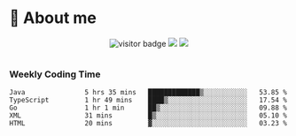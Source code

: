 <!-- ![](https://youpai.roccoshi.top/img/20200804214216.png) -->

# 🧐 About me
 
<p align="center">
<img src="https://visitor-badge.laobi.icu/badge?page_id=Lincest.Lincest&title=hits" alt="visitor badge"/>
<a href="mailto:imroccoshi@gmail.com"><img src="https://img.shields.io/badge/gmail-imroccoshi%40gmail.com-red"></a>
<a href="https://blog.roccoshi.top"><img src="https://img.shields.io/badge/blog-roccoshi-green"></a>
</p>

<div align="center">
  <img src="https://github-readme-stats.vercel.app/api?username=Lincest&show_icons=true&count_private=true&show_owner=true" alt="">
   <!-- <img src="https://github-readme-stats.vercel.app/api/wakatime?username=Moreality&v=2" alt=""/> -->
</div>

### Weekly Coding Time

<!--START_SECTION:waka-->

```text
Java               5 hrs 35 mins   █████████████▒░░░░░░░░░░░   53.85 %
TypeScript         1 hr 49 mins    ████▒░░░░░░░░░░░░░░░░░░░░   17.54 %
Go                 1 hr 1 min      ██▒░░░░░░░░░░░░░░░░░░░░░░   09.88 %
XML                31 mins         █▒░░░░░░░░░░░░░░░░░░░░░░░   05.10 %
HTML               20 mins         ▓░░░░░░░░░░░░░░░░░░░░░░░░   03.23 %
```

<!--END_SECTION:waka-->


